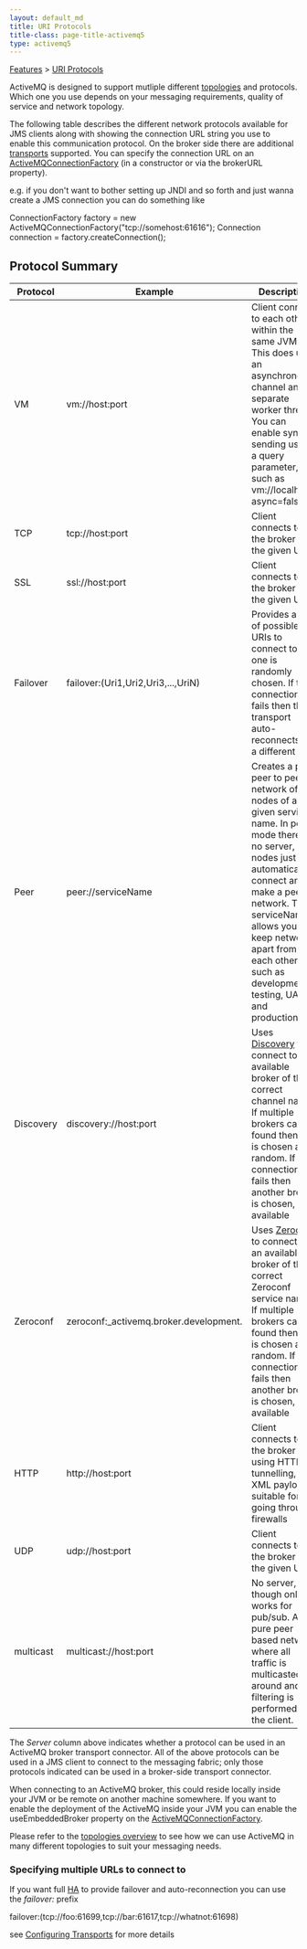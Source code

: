 ```yaml
---
layout: default_md
title: URI Protocols 
title-class: page-title-activemq5
type: activemq5
---
```


[Features](features) > [URI Protocols](uri-protocols)


ActiveMQ is designed to support mutliple different [topologies](topologies) and protocols. Which one you use depends on your messaging requirements, quality of service and network topology.

The following table describes the different network protocols available for JMS clients along with showing the connection URL string you use to enable this communication protocol. On the broker side there are additional [transports](configuring-transports) supported. You can specify the connection URL on an [ActiveMQConnectionFactory](http://activemq.apache.org/maven/apidocs/org/apache/activemq/ActiveMQConnectionFactory.html) (in a constructor or via the brokerURL property).

e.g. if you don't want to bother setting up JNDI and so forth and just wanna create a JMS connection you can do something like

ConnectionFactory factory = new ActiveMQConnectionFactory("tcp://somehost:61616");
Connection connection = factory.createConnection();

Protocol Summary
----------------

Protocol|Example|Description|Server?
---|---|---|---
VM|vm://host:port|Client connect to each other within the same JVM. This does use an asynchronous channel and a separate worker thread. You can enable sync sending using a query parameter, such as vm://localhost?async=false|Yes
TCP|tcp://host:port|Client connects to the broker at the given URL|Yes
SSL|ssl://host:port|Client connects to the broker at the given URL|Yes
Failover|failover:(Uri1,Uri2,Uri3,...,UriN)|Provides a list of possible URIs to connect to and one is randomly chosen. If the connection fails then the transport auto-reconnects to a different one
Peer|peer://serviceName|Creates a pure peer to peer network of nodes of a given service name. In peer mode there is no server, nodes just automatically connect and make a peer network. The serviceName allows you to keep networks apart from each other, such as development, testing, UAT and production.
Discovery|discovery://host:port|Uses [Discovery](discovery) to connect to an available broker of the correct channel name. If multiple brokers can be found then one is chosen at random. If the connection fails then another broker is chosen, if available
Zeroconf|zeroconf:_activemq.broker.development.|Uses [Zeroconf](zeroconf) to connect to an available broker of the correct Zeroconf service name. If multiple brokers can be found then one is chosen at random. If the connection fails then another broker is chosen, if available
HTTP|http://host:port|Client connects to the broker using HTTP tunnelling, with XML payloads suitable for going through firewalls|Yes
UDP|udp://host:port|Client connects to the broker at the given URL
multicast|multicast://host:port|No server, though only works for pub/sub. A pure peer based network where all traffic is multicasted around and filtering is performed on the client.

The _Server_ column above indicates whether a protocol can be used in an ActiveMQ broker transport connector. All of the above protocols can be used in a JMS client to connect to the messaging fabric; only those protocols indicated can be used in a broker-side transport connector.

When connecting to an ActiveMQ broker, this could reside locally inside your JVM or be remote on another machine somewhere. If you want to enable the deployment of the ActiveMQ inside your JVM you can enable the useEmbeddedBroker property on the [ActiveMQConnectionFactory](http://activemq.apache.org/maven/apidocs/org/apache/activemq/ActiveMQConnectionFactory.html).

Please refer to the [topologies overview](topologies) to see how we can use ActiveMQ in many different topologies to suit your messaging needs.

### Specifying multiple URLs to connect to

If you want full [HA](ha) to provide failover and auto-reconnection you can use the _failover:_ prefix

failover:(tcp://foo:61699,tcp://bar:61617,tcp://whatnot:61698)

see [Configuring Transports](configuring-transports) for more details

